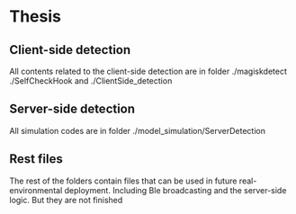 # Thesis

## Client-side detection
All contents related to the client-side detection are in folder ./magiskdetect ./SelfCheckHook and ./ClientSide_detection

## Server-side detection
All simulation codes are in folder ./model_simulation/ServerDetection

## Rest files
The rest of the folders contain files that can be used in future real-environmental deployment. Including Ble broadcasting and the server-side logic. But they are not finished
